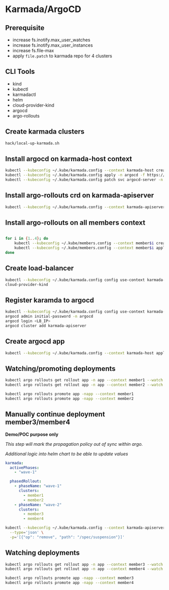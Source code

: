 # Karmada/ArgoCD

## Prerequisite
- increase fs.inotify.max_user_watches
- increase fs.inotify.max_user_instances
- increase fs.file-max
- apply `file.patch` to karmada repo for 4 clusters

## CLI Tools
- kind
- kubectl
- karmadactl
- helm
- cloud-provider-kind
- argocd
- argo-rollouts

## Create karmada clusters
```bash
hack/local-up-karmada.sh
```

## Install argocd on karmada-host context

```bash
kubectl --kubeconfig ~/.kube/karmada.config --context karmada-host create namespace argocd
kubectl --kubeconfig ~/.kube/karmada.config apply -n argocd -f https://raw.githubusercontent.com/argoproj/argo-cd/stable/manifests/install.yaml
kubectl --kubeconfig ~/.kube/karmada.config patch svc argocd-server -n argocd -p '{"spec": {"type": "LoadBalancer"}}'
```


## Install argo-rollouts crd on karmada-apiserver

```bash
kubectl --kubeconfig ~/.kube/karmada.config --context karmada-apiserver apply -k https://github.com/argoproj/argo-rollouts/manifests/crds?ref=v1.8.3

```


## Install argo-rollouts on all members context

```bash

for i in {1..4}; do
    kubectl --kubeconfig ~/.kube/members.config --context member$i create namespace argo-rollouts
    kubectl --kubeconfig ~/.kube/members.config --context member$i apply -n argo-rollouts -f https://github.com/argoproj/argo-rollouts/releases/latest/download/install.yaml
done
```

## Create load-balancer

```bash
kubectl --kubeconfig ~/.kube/karmada.config config use-context karmada-host
cloud-provider-kind
```

## Register karamda to argocd

```bash
kubectl --kubeconfig ~/.kube/karmada.config config use-context karmada-host
argocd admin initial-password -n argocd
argocd login <LB_IP>
argocd cluster add karmada-apiserver
```


## Create argocd app

```bash
kubectl --kubeconfig ~/.kube/karmada.config --context karmada-host apply -f app.yaml
```


## Watching/promoting deployments

```bash
kubectl argo rollouts get rollout app -n app --context member1 --watch
kubectl argo rollouts get rollout app -n app --context member2 --watch

kubectl argo rollouts promote app -napp --context member1
kubectl argo rollouts promote app -napp --context member2
```

## Manually continue deployment member3/member4

**Demo/POC purpose only**

*This step will mark the propagation policy out of sync within argo.*

*Additional logic into helm chart to be able to update values*

```yaml
karmada:
  activePhases:
    - "wave-1"

  phasedRollout:
    - phaseName: "wave-1"
      clusters:
        - member1
        - member2
    - phaseName: "wave-2"
      clusters:
        - member3
        - member4
```


```bash
kubectl --kubeconfig ~/.kube/karmada.config --context karmada-apiserver patch propagationpolicy app-phased -n app \
  --type='json' \
  -p='[{"op": "remove", "path": "/spec/suspension"}]'
```

## Watching deployments

```bash
kubectl argo rollouts get rollout app -n app --context member3 --watch
kubectl argo rollouts get rollout app -n app --context member4 --watch

kubectl argo rollouts promote app -napp --context member3
kubectl argo rollouts promote app -napp --context member4
```
